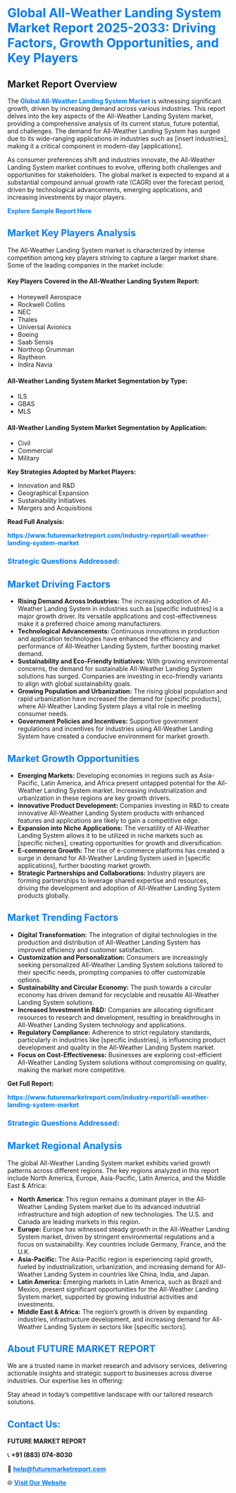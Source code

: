 <h1 style="color: #007BFF;">Global All-Weather Landing System Market Report 2025-2033: Driving Factors, Growth Opportunities, and Key Players</h1>

<section id="overview">
<h2>Market Report Overview</h2>
<p>The <a href="https://www.futuremarketreport.com/industry-report/all-weather-landing-system-market" style="color: #007BFF; text-decoration: none;"><strong>Global All-Weather Landing System Market</strong></a> is witnessing significant growth, driven by increasing demand across various industries. This report delves into the key aspects of the All-Weather Landing System market, providing a comprehensive analysis of its current status, future potential, and challenges. The demand for All-Weather Landing System has surged due to its wide-ranging applications in industries such as [insert industries], making it a critical component in modern-day [applications].</p>
<p>As consumer preferences shift and industries innovate, the All-Weather Landing System market continues to evolve, offering both challenges and opportunities for stakeholders. The global market is expected to expand at a substantial compound annual growth rate (CAGR) over the forecast period, driven by technological advancements, emerging applications, and increasing investments by major players.</p>
</section>

<section id="overview">
<p><a href="https://www.futuremarketreport.com/request-sample/reportId=58391" style="color: #007BFF; text-decoration: none;"><strong>Explore Sample Report Here</strong></a></p>
</section>

<section id="key-players">
<h2 style="color: #007BFF;">Market Key Players Analysis</h2>
<p>The All-Weather Landing System market is characterized by intense competition among key players striving to capture a larger market share. Some of the leading companies in the market include:</p>
<h4>Key Players Covered in the All-Weather Landing System Report:</h4>
<ul><li>Honeywell Aerospace</li><li>Rockwell Collins</li><li>NEC</li><li>Thales</li><li>Universal Avionics</li><li>Boeing</li><li>Saab Sensis</li><li>Northrop Grumman</li><li>Raytheon</li><li>Indira Navia</li></ul>
<h4>All-Weather Landing System Market Segmentation by Type:</h4>
<ul><li>ILS</li><li>GBAS</li><li>MLS</li></ul>

<h4>All-Weather Landing System Market Segmentation by Application:</h4>
<ul><li>Civil</li><li>Commercial</li><li>Military</li></ul>
<p><strong>Key Strategies Adopted by Market Players:</strong></p>
<ul>
<li>Innovation and R&D</li>
<li>Geographical Expansion</li>
<li>Sustainability Initiatives</li>
<li>Mergers and Acquisitions</li>
</ul>
</section>

<section>
<p><strong>Read Full Analysis: </strong></p><a href="https://www.futuremarketreport.com/industry-report/all-weather-landing-system-market" style="color: #007BFF; text-decoration: none;"><strong>https://www.futuremarketreport.com/industry-report/all-weather-landing-system-market</strong></a>
<h3 style="color: #007BFF;">Strategic Questions Addressed:</h3>
</section>

<section id="driving-factors">
<h2 style="color: #007BFF;">Market Driving Factors</h2>
<ul>
<li><strong>Rising Demand Across Industries:</strong> The increasing adoption of All-Weather Landing System in industries such as [specific industries] is a major growth driver. Its versatile applications and cost-effectiveness make it a preferred choice among manufacturers.</li>
<li><strong>Technological Advancements:</strong> Continuous innovations in production and application technologies have enhanced the efficiency and performance of All-Weather Landing System, further boosting market demand.</li>
<li><strong>Sustainability and Eco-Friendly Initiatives:</strong> With growing environmental concerns, the demand for sustainable All-Weather Landing System solutions has surged. Companies are investing in eco-friendly variants to align with global sustainability goals.</li>
<li><strong>Growing Population and Urbanization:</strong> The rising global population and rapid urbanization have increased the demand for [specific products], where All-Weather Landing System plays a vital role in meeting consumer needs.</li>
<li><strong>Government Policies and Incentives:</strong> Supportive government regulations and incentives for industries using All-Weather Landing System have created a conducive environment for market growth.</li>
</ul>
</section>

<section id="growth-opportunities">
<h2 style="color: #007BFF;">Market Growth Opportunities</h2>
<ul>
<li><strong>Emerging Markets:</strong> Developing economies in regions such as Asia-Pacific, Latin America, and Africa present untapped potential for the All-Weather Landing System market. Increasing industrialization and urbanization in these regions are key growth drivers.</li>
<li><strong>Innovative Product Development:</strong> Companies investing in R&D to create innovative All-Weather Landing System products with enhanced features and applications are likely to gain a competitive edge.</li>
<li><strong>Expansion into Niche Applications:</strong> The versatility of All-Weather Landing System allows it to be utilized in niche markets such as [specific niches], creating opportunities for growth and diversification.</li>
<li><strong>E-commerce Growth:</strong> The rise of e-commerce platforms has created a surge in demand for All-Weather Landing System used in [specific applications], further boosting market growth.</li>
<li><strong>Strategic Partnerships and Collaborations:</strong> Industry players are forming partnerships to leverage shared expertise and resources, driving the development and adoption of All-Weather Landing System products globally.</li>
</ul>
</section>

<section id="trending-factors">
<h2 style="color: #007BFF;">Market Trending Factors</h2>
<ul>
<li><strong>Digital Transformation:</strong> The integration of digital technologies in the production and distribution of All-Weather Landing System has improved efficiency and customer satisfaction.</li>
<li><strong>Customization and Personalization:</strong> Consumers are increasingly seeking personalized All-Weather Landing System solutions tailored to their specific needs, prompting companies to offer customizable options.</li>
<li><strong>Sustainability and Circular Economy:</strong> The push towards a circular economy has driven demand for recyclable and reusable All-Weather Landing System solutions.</li>
<li><strong>Increased Investment in R&D:</strong> Companies are allocating significant resources to research and development, resulting in breakthroughs in All-Weather Landing System technology and applications.</li>
<li><strong>Regulatory Compliance:</strong> Adherence to strict regulatory standards, particularly in industries like [specific industries], is influencing product development and quality in the All-Weather Landing System market.</li>
<li><strong>Focus on Cost-Effectiveness:</strong> Businesses are exploring cost-efficient All-Weather Landing System solutions without compromising on quality, making the market more competitive.</li>
</ul>
</section>

<section>
<p><strong>Get Full Report: </strong></p><a href="https://www.futuremarketreport.com/industry-report/all-weather-landing-system-market" style="color: #007BFF; text-decoration: none;"><strong>https://www.futuremarketreport.com/industry-report/all-weather-landing-system-market</strong></a>
<h3 style="color: #007BFF;">Strategic Questions Addressed:</h3>
</section>


<section id="regional-analysis">
<h2 style="color: #007BFF;">Market Regional Analysis</h2>
<p>The global All-Weather Landing System market exhibits varied growth patterns across different regions. The key regions analyzed in this report include North America, Europe, Asia-Pacific, Latin America, and the Middle East & Africa:</p>
<ul>
<li><strong>North America:</strong> This region remains a dominant player in the All-Weather Landing System market due to its advanced industrial infrastructure and high adoption of new technologies. The U.S. and Canada are leading markets in this region.</li>
<li><strong>Europe:</strong> Europe has witnessed steady growth in the All-Weather Landing System market, driven by stringent environmental regulations and a focus on sustainability. Key countries include Germany, France, and the U.K.</li>
<li><strong>Asia-Pacific:</strong> The Asia-Pacific region is experiencing rapid growth, fueled by industrialization, urbanization, and increasing demand for All-Weather Landing System in countries like China, India, and Japan.</li>
<li><strong>Latin America:</strong> Emerging markets in Latin America, such as Brazil and Mexico, present significant opportunities for the All-Weather Landing System market, supported by growing industrial activities and investments.</li>
<li><strong>Middle East & Africa:</strong> The region’s growth is driven by expanding industries, infrastructure development, and increasing demand for All-Weather Landing System in sectors like [specific sectors].</li>
</ul>
</section>

<footer>
<h2 style="color: #007BFF;">About FUTURE MARKET REPORT</h2>
<p>We are a trusted name in market research and advisory services, delivering actionable insights and strategic support to businesses across diverse industries. Our expertise lies in offering:</p>

<p>Stay ahead in today’s competitive landscape with our tailored research solutions.</p>

<h2 style="color: #007BFF;">Contact Us:</h2>
<p><strong>FUTURE MARKET REPORT</strong></p>
<p>📞 <strong>+91 (883) 074-8030</strong></p>
<p>📧 <strong><a href="mailto:help@futuremarketreport.com" style="color: #007BFF;">help@futuremarketreport.com</a></strong></p>
<p>🌐 <strong><a href="https://www.futuremarketreport.com/" style="color: #007BFF;">Visit Our Website</a></strong></p>
</footer>
